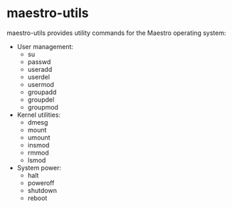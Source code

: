 # maestro-utils

maestro-utils provides utility commands for the Maestro operating system:
- User management:
	- su
	- passwd
	- useradd
	- userdel
	- usermod
	- groupadd
	- groupdel
	- groupmod
- Kernel utilities:
	- dmesg
	- mount
	- umount
	- insmod
	- rmmod
	- lsmod
- System power:
	- halt
	- poweroff
	- shutdown
	- reboot
